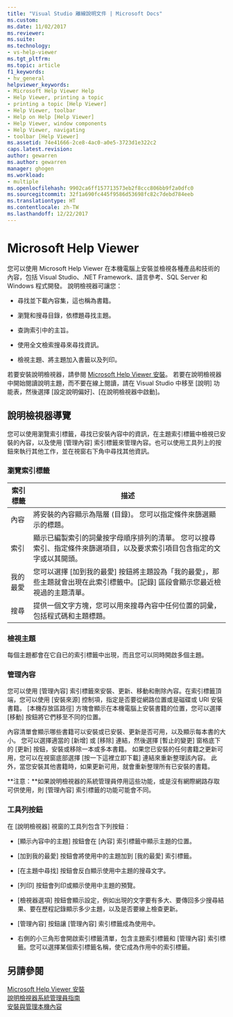 ```yaml
---
title: "Visual Studio 離線說明文件 | Microsoft Docs"
ms.custom: 
ms.date: 11/02/2017
ms.reviewer: 
ms.suite: 
ms.technology:
- vs-help-viewer
ms.tgt_pltfrm: 
ms.topic: article
f1_keywords:
- hv_general
helpviewer_keywords:
- Microsoft Help Viewer Help
- Help Viewer, printing a topic
- printing a topic [Help Viewer]
- Help Viewer, toolbar
- Help on Help [Help Viewer]
- Help Viewer, window components
- Help Viewer, navigating
- toolbar [Help Viewer]
ms.assetid: 74e41666-2ce8-4ac0-a0e5-3723d1e322c2
caps.latest.revision: 
author: gewarren
ms.author: gewarren
manager: ghogen
ms.workload:
- multiple
ms.openlocfilehash: 9902ca6ff157713573eb2f8ccc806bb9f2a0dfc0
ms.sourcegitcommit: 32f1a690fc445f9586d53698fc82c7debd784eeb
ms.translationtype: HT
ms.contentlocale: zh-TW
ms.lasthandoff: 12/22/2017
---
```

# <a name="microsoft-help-viewer"></a>Microsoft Help Viewer
您可以使用 Microsoft Help Viewer 在本機電腦上安裝並檢視各種產品和技術的內容，包括 Visual Studio、.NET Framework、語言參考、SQL Server 和 Windows 程式開發。 說明檢視器可讓您：  

-   尋找並下載內容集，這也稱為書籍。  

-   瀏覽和搜尋目錄，依標題尋找主題。  

-   查詢索引中的主旨。  

-   使用全文檢索搜尋來尋找資訊。  

-   檢視主題、將主題加入書籤以及列印。

若要安裝說明檢視器，請參閱 [Microsoft Help Viewer 安裝](../ide/microsoft-help-viewer-installation.md)。 若要在說明檢視器中開始閱讀說明主題，而不要在線上閱讀，請在 Visual Studio 中移至 [說明] 功能表，然後選擇 [設定說明偏好]、[在說明檢視器中啟動]。

## <a name="help-viewer-tour"></a>說明檢視器導覽
您可以使用瀏覽索引標籤，尋找已安裝內容中的資訊，在主題索引標籤中檢視已安裝的內容，以及使用 [管理內容] 索引標籤來管理內容。也可以使用工具列上的按鈕來執行其他工作，並在視窗右下角中尋找其他資訊。

### <a name="navigation-tabs"></a>瀏覽索引標籤

|索引標籤|描述|
|---|-----------|
|內容|將安裝的內容顯示為階層 (目錄)。 您可以指定條件來篩選顯示的標題。|
|索引|顯示已編製索引的詞彙按字母順序排列的清單。 您可以搜尋索引、指定條件來篩選項目，以及要求索引項目包含指定的文字或以其開頭。|
|我的最愛|您可以選擇 [加到我的最愛] 按鈕將主題設為「我的最愛」，那些主題就會出現在此索引標籤中。[記錄] 區段會顯示您最近檢視過的主題清單。|
|搜尋|提供一個文字方塊，您可以用來搜尋內容中任何位置的詞彙，包括程式碼和主題標題。|

### <a name="viewing-topics"></a>檢視主題
每個主題都會在它自已的索引標籤中出現，而且您可以同時開啟多個主題。

### <a name="managing-content"></a>管理內容
您可以使用 [管理內容] 索引標籤來安裝、更新、移動和刪除內容。在索引標籤頂端，您可以使用 [安裝來源] 控制項，指定是否要從網路位置或是磁碟或 URI 安裝書籍。 [本機存放區路徑] 方塊會顯示在本機電腦上安裝書籍的位置，您可以選擇 [移動] 按鈕將它們移至不同的位置。

內容清單會顯示哪些書籍可以安裝或已安裝、更新是否可用，以及顯示每本書的大小。 您可以選擇適當的 [新增] 或 [移除] 連結，然後選擇 [暫止的變更] 窗格底下的 [更新] 按鈕，安裝或移除一本或多本書籍。 如果您已安裝的任何書籍之更新可用，您可以在視窗底部選擇 [按一下這裡立即下載] 連結來重新整理該內容。 此外，當您安裝其他書籍時，如果更新可用，就會重新整理所有已安裝的書籍。

**注意：**如果說明檢視器的系統管理員停用這些功能，或是沒有網際網路存取可供使用，則 [管理內容] 索引標籤的功能可能會不同。

### <a name="toolbar-buttons"></a>工具列按鈕
在 [說明檢視器] 視窗的工具列包含下列按鈕：  

-   [顯示內容中的主題] 按鈕會在 [內容] 索引標籤中顯示主題的位置。  

-   [加到我的最愛] 按鈕會將使用中的主題加到 [我的最愛] 索引標籤。  

-   [在主題中尋找] 按鈕會反白顯示使用中主題的搜尋文字。  

-   [列印] 按鈕會列印或顯示使用中主題的預覽。  

-   [檢視器選項] 按鈕會顯示設定，例如出現的文字要有多大、要傳回多少搜尋結果、要在歷程記錄顯示多少主題，以及是否要線上檢查更新。  

-   [管理內容] 按鈕讓 [管理內容] 索引標籤成為使用中。  

-   右側的小三角形會開啟索引標籤清單，包含主題索引標籤和 [管理內容] 索引標籤。您可以選擇某個索引標籤名稱，使它成為作用中的索引標籤。 

## <a name="see-also"></a>另請參閱
[Microsoft Help Viewer 安裝](../ide/microsoft-help-viewer-installation.md)  
[說明檢視器系統管理員指南](../ide/help-viewer-administrator-guide.md)  
[安裝與管理本機內容](../ide/install-and-manage-local-content.md)
